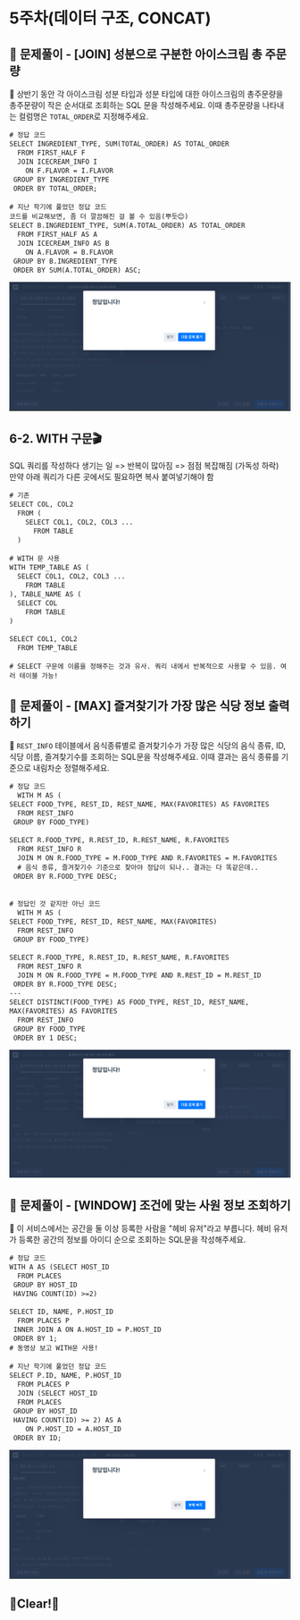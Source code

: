 # 5주차(데이터 구조, CONCAT)

## 🏁 문제풀이 - [JOIN] 성분으로 구분한 아이스크림 총 주문량
🌱 상반기 동안 각 아이스크림 성분 타입과 성분 타입에 대한 아이스크림의 총주문량을 총주문량이 작은 순서대로 조회하는 SQL 문을 작성해주세요. 
이때 총주문량을 나타내는 컬럼명은 `TOTAL_ORDER`로 지정해주세요.

```
# 정답 코드
SELECT INGREDIENT_TYPE, SUM(TOTAL_ORDER) AS TOTAL_ORDER
  FROM FIRST_HALF F
  JOIN ICECREAM_INFO I
    ON F.FLAVOR = I.FLAVOR
 GROUP BY INGREDIENT_TYPE
 ORDER BY TOTAL_ORDER;

# 지난 학기에 풀었던 정답 코드
코드를 비교해보면, 좀 더 깔끔해진 걸 볼 수 있음(뿌듯😊)
SELECT B.INGREDIENT_TYPE, SUM(A.TOTAL_ORDER) AS TOTAL_ORDER
  FROM FIRST_HALF AS A
  JOIN ICECREAM_INFO AS B
    ON A.FLAVOR = B.FLAVOR
 GROUP BY B.INGREDIENT_TYPE
 ORDER BY SUM(A.TOTAL_ORDER) ASC;
 ```

![alt text](image.png)


## 6-2. WITH 구문🎬
SQL 쿼리를 작성하다 생기는 일 => 반복이 많아짐 => 점점 복잡해짐 (가독성 하락)\
만약 아래 쿼리가 다른 곳에서도 필요하면 복사 붙여넣기해야 함

```
# 기존
SELECT COL, COL2
  FROM (
    SELECT COL1, COL2, COL3 ...
      FROM TABLE
  )

# WITH 문 사용
WITH TEMP_TABLE AS (
  SELECT COL1, COL2, COL3 ...
    FROM TABLE
), TABLE_NAME AS (
  SELECT COL
    FROM TABLE
) 

SELECT COL1, COL2
  FROM TEMP_TABLE

# SELECT 구문에 이름을 정해주는 것과 유사. 쿼리 내에서 반복적으로 사용할 수 있음. 여러 테이블 가능!
```


## 🏁 문제풀이 - [MAX] 즐겨찾기가 가장 많은 식당 정보 출력하기
🌱 `REST_INFO` 테이블에서 음식종류별로 즐겨찾기수가 가장 많은 식당의 음식 종류, ID, 식당 이름, 즐겨찾기수를 조회하는 SQL문을 작성해주세요.
이때 결과는 음식 종류를 기준으로 내림차순 정렬해주세요.

```
# 정답 코드
  WITH M AS (
SELECT FOOD_TYPE, REST_ID, REST_NAME, MAX(FAVORITES) AS FAVORITES
  FROM REST_INFO
 GROUP BY FOOD_TYPE)
 
SELECT R.FOOD_TYPE, R.REST_ID, R.REST_NAME, R.FAVORITES
  FROM REST_INFO R
  JOIN M ON R.FOOD_TYPE = M.FOOD_TYPE AND R.FAVORITES = M.FAVORITES 
  # 음식 종류, 즐겨찾기수 기준으로 찾아야 정답이 되나.. 결과는 다 똑같은데..
 ORDER BY R.FOOD_TYPE DESC;


# 정답인 것 같지만 아닌 코드
  WITH M AS (
SELECT FOOD_TYPE, REST_ID, REST_NAME, MAX(FAVORITES)
  FROM REST_INFO
 GROUP BY FOOD_TYPE)
 
SELECT R.FOOD_TYPE, R.REST_ID, R.REST_NAME, R.FAVORITES
  FROM REST_INFO R
  JOIN M ON R.FOOD_TYPE = M.FOOD_TYPE AND R.REST_ID = M.REST_ID
 ORDER BY R.FOOD_TYPE DESC;
---
SELECT DISTINCT(FOOD_TYPE) AS FOOD_TYPE, REST_ID, REST_NAME, MAX(FAVORITES) AS FAVORITES
  FROM REST_INFO
 GROUP BY FOOD_TYPE
 ORDER BY 1 DESC;
 ```
 ![alt text](image-2.png)


## 🏁 문제풀이 - [WINDOW] 조건에 맞는 사원 정보 조회하기
🌱 이 서비스에서는 공간을 둘 이상 등록한 사람을 "헤비 유저"라고 부릅니다. 헤비 유저가 등록한 공간의 정보를 아이디 순으로 조회하는 SQL문을 작성해주세요.

```
# 정답 코드
WITH A AS (SELECT HOST_ID
  FROM PLACES
 GROUP BY HOST_ID
 HAVING COUNT(ID) >=2)

SELECT ID, NAME, P.HOST_ID
  FROM PLACES P
 INNER JOIN A ON A.HOST_ID = P.HOST_ID
 ORDER BY 1;
# 동영상 보고 WITH문 사용!

# 지난 학기에 풀었던 정답 코드
SELECT P.ID, NAME, P.HOST_ID
  FROM PLACES P
  JOIN (SELECT HOST_ID
  FROM PLACES
 GROUP BY HOST_ID
 HAVING COUNT(ID) >= 2) AS A 
    ON P.HOST_ID = A.HOST_ID
 ORDER BY ID;
 ```
 ![alt text](image-1.png)


## 🧽Clear!🫧